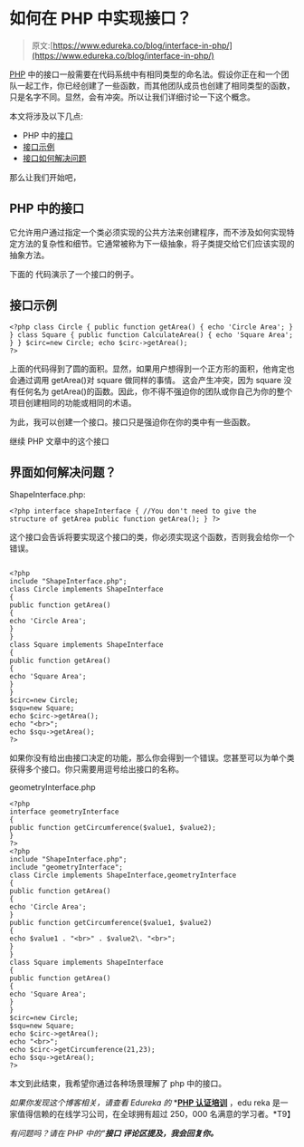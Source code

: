 # 如何在 PHP 中实现接口？

> 原文:[https://www.edureka.co/blog/interface-in-php/](https://www.edureka.co/blog/interface-in-php/)

[PHP](https://www.edureka.co/blog/php-tutorial-for-beginners/) 中的接口一般需要在代码系统中有相同类型的命名法。假设你正在和一个团队一起工作，你已经创建了一些函数，而其他团队成员也创建了相同类型的函数，只是名字不同。显然，会有冲突。所以让我们详细讨论一下这个概念。

本文将涉及以下几点:

*   PHP 中的[接口](#InterfaceInPHP)
*   [接口示例](#ExampleforInterface)
*   [接口如何解决问题](#HowInterfaceSolvesProblem)

那么让我们开始吧，

## PHP 中的**接口**

它允许用户通过指定一个类必须实现的公共方法来创建程序，而不涉及如何实现特定方法的复杂性和细节。它通常被称为下一级抽象，将子类提交给它们应该实现的抽象方法。

下面的 代码演示了一个接口的例子。

## **接口示例**

```
<?php class Circle { public function getArea() { echo 'Circle Area'; } } class Square { public function CalculateArea() { echo 'Square Area'; } } $circ=new Circle; echo $circ->getArea();
?>

```

上面的代码得到了圆的面积。显然，如果用户想得到一个正方形的面积，他肯定也会通过调用 getArea()对 square 做同样的事情。 这会产生冲突，因为 square 没有任何名为 getArea()的函数。因此，你不得不强迫你的团队或你自己为你的整个项目创建相同的功能或相同的术语。

为此，我可以创建一个接口。接口只是强迫你在你的类中有一些函数。

继续 PHP 文章中的这个接口

## **界面如何解决问题？**

ShapeInterface.php:

```
<?php interface shapeInterface { //You don't need to give the structure of getArea public function getArea(); } ?>

```

这个接口会告诉将要实现这个接口的类，你必须实现这个函数，否则我会给你一个错误。

```

<?php
include "ShapeInterface.php";
class Circle implements ShapeInterface
{
public function getArea()
{
echo 'Circle Area';
}
}
class Square implements ShapeInterface
{
public function getArea()
{
echo 'Square Area';
}
}
$circ=new Circle;
$squ=new Square;
echo $circ->getArea();
echo "<br>";
echo $squ->getArea();
?>

```

如果你没有给出由接口决定的功能，那么你会得到一个错误。您甚至可以为单个类获得多个接口。你只需要用逗号给出接口的名称。

geometryInterface.php

```
<?php
interface geometryInterface
{
public function getCircumference($value1, $value2);
}
?>
<?php
include "ShapeInterface.php";
include "geometryInterface";
class Circle implements ShapeInterface,geometryInterface
{
public function getArea()
{
echo 'Circle Area';
}
public function getCircumference($value1, $value2)
{
echo $value1 . "<br>" . $value2\. "<br>";
}
}
class Square implements ShapeInterface
{
public function getArea()
{
echo 'Square Area';
}
}
$circ=new Circle;
$squ=new Square;
echo $circ->getArea();
echo "<br>";
echo $circ->getCircumference(21,23);
echo $squ->getArea();
?>

```

本文到此结束，我希望你通过各种场景理解了 php 中的接口。

*如果你发现这个博客相关，请查看 Edureka 的* *[**PHP 认证培训**](https://www.edureka.co/php-mysql-self-paced) ，edu reka 是一家值得信赖的在线学习公司，在全球拥有超过 250，000 名满意的学习者。*T9】

*有问题吗？请在 PHP 中的“**接口** **评论区提及，我会回复你。***